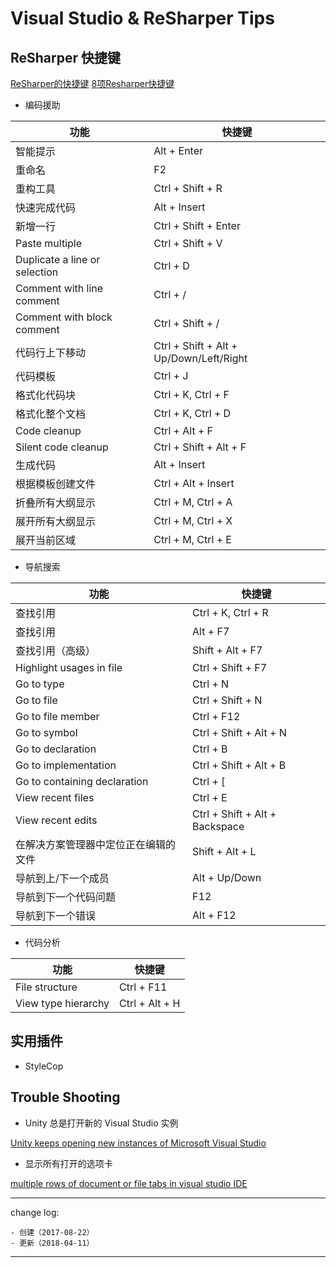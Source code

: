 # Visual Studio & ReSharper Tips

## ReSharper 快捷键

[ReSharper的快捷键](https://my.oschina.net/u/935978/blog/131287)
[8项Resharper快捷键](http://www.cnblogs.com/redmoon/p/4458697.html)

* 编码援助

| 功能 | 快捷键 |
| --- | --- |
| 智能提示 | Alt + Enter |
| 重命名 | F2 |
| 重构工具 | Ctrl + Shift + R |
| 快速完成代码 | Alt + Insert |
| 新增一行 | Ctrl + Shift + Enter |
| Paste multiple | Ctrl + Shift + V |
| Duplicate a line or selection | Ctrl + D |
| Comment with line comment | Ctrl + / |
| Comment with block comment | Ctrl + Shift + / |
| 代码行上下移动 | Ctrl + Shift + Alt + Up/Down/Left/Right |
| 代码模板 | Ctrl + J |
| 格式化代码块 | Ctrl + K, Ctrl + F |
| 格式化整个文档 | Ctrl + K, Ctrl + D |
| Code cleanup | Ctrl + Alt + F |
| Silent code cleanup | Ctrl + Shift + Alt + F |
| 生成代码 | Alt + Insert |
| 根据模板创建文件 | Ctrl + Alt + Insert |
| 折叠所有大纲显示 | Ctrl + M, Ctrl + A |
| 展开所有大纲显示 | Ctrl + M, Ctrl + X |
| 展开当前区域 | Ctrl + M, Ctrl + E |

* 导航搜索

| 功能 | 快捷键 |
| --- | --- |
| 查找引用 | Ctrl + K, Ctrl + R |
| 查找引用 | Alt + F7 |
| 查找引用（高级） | Shift + Alt + F7 |
| Highlight usages in file |	Ctrl + Shift + F7 |
| Go to type | Ctrl + N |
| Go to file | Ctrl + Shift + N |
| Go to file member | Ctrl + F12 | 
| Go to symbol	 | Ctrl + Shift + Alt + N |
| Go to declaration | Ctrl + B |
| Go to implementation | Ctrl + Shift + Alt + B |
| Go to containing declaration | Ctrl + [ |
| View recent files | Ctrl + E |
| View recent edits | Ctrl + Shift + Alt + Backspace |
| 在解决方案管理器中定位正在编辑的文件 | Shift + Alt + L |
| 导航到上/下一个成员 | Alt + Up/Down |
| 导航到下一个代码问题 | F12 |
| 导航到下一个错误 | Alt + F12 |

* 代码分析

| 功能 | 快捷键 |
| --- | --- |
| File structure | Ctrl + F11 |
| View type hierarchy | Ctrl + Alt + H |

## 实用插件

* StyleCop

## Trouble Shooting

* Unity 总是打开新的 Visual Studio 实例

[Unity keeps opening new instances of Microsoft Visual Studio](http://answers.unity3d.com/questions/1078859/unity-keeps-opening-new-instances-of-microsoft-vis.html)

* 显示所有打开的选项卡

[multiple rows of document or file tabs in visual studio IDE](https://stackoverflow.com/questions/37121040/multiple-rows-of-document-or-file-tabs-in-visual-studio-ide/40668536)

---

change log: 

	- 创建（2017-08-22）
	- 更新（2018-04-11）

---


